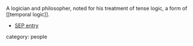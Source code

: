 A logician and philosopher, noted for his treatment of tense logic, a form of [[temporal logic]].

* [SEP entry](http://plato.stanford.edu/entries/prior/)

category: people
